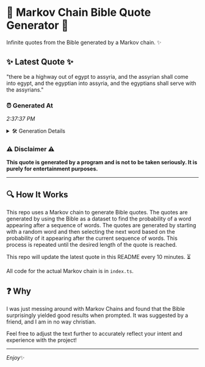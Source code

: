 # 📖 Markov Chain Bible Quote Generator 📖

Infinite quotes from the Bible generated by a Markov chain. ✨

## ✨ Latest Quote ✨
"there be a highway out of egypt to assyria, and the assyrian shall come into egypt, and the egyptian into assyria, and the egyptians shall serve with the assyrians."

### ⏰ Generated At
*2:37:37 PM*

<details>
    <summary>🛠️ Generation Details</summary>
    <p>
        <strong>🌱 Seed:</strong> there<br>
        <strong>🔄 Iterations:</strong> 28<br>
        <strong>📜 Context History:</strong><br>[ there ]: be<br>[ there, be ]: a<br>[ there, be, a ]: highway<br>[ there, be, a, highway ]: out<br>[ there, be, a, highway, out ]: of<br>[ there, be, a, highway, out, of ]: egypt<br>[ be, a, highway, out, of, egypt ]: to<br>[ a, highway, out, of, egypt, to ]: assyria,<br>[ highway, out, of, egypt, to, assyria, ]: and<br>[ out, of, egypt, to, assyria,, and ]: the<br>[ of, egypt, to, assyria,, and, the ]: assyrian<br>[ egypt, to, assyria,, and, the, assyrian ]: shall<br>[ to, assyria,, and, the, assyrian, shall ]: come<br>[ assyria,, and, the, assyrian, shall, come ]: into<br>[ and, the, assyrian, shall, come, into ]: egypt,<br>[ the, assyrian, shall, come, into, egypt, ]: and<br>[ assyrian, shall, come, into, egypt,, and ]: the<br>[ shall, come, into, egypt,, and, the ]: egyptian<br>[ come, into, egypt,, and, the, egyptian ]: into<br>[ into, egypt,, and, the, egyptian, into ]: assyria,<br>[ egypt,, and, the, egyptian, into, assyria, ]: and<br>[ and, the, egyptian, into, assyria,, and ]: the<br>[ the, egyptian, into, assyria,, and, the ]: egyptians<br>[ egyptian, into, assyria,, and, the, egyptians ]: shall<br>[ into, assyria,, and, the, egyptians, shall ]: serve<br>[ assyria,, and, the, egyptians, shall, serve ]: with<br>[ and, the, egyptians, shall, serve, with ]: the<br>[ the, egyptians, shall, serve, with, the ]: assyrians.<br>
    </p>
</details>

### ⚠️ Disclaimer ⚠️
**This quote is generated by a program and is not to be taken seriously. It is purely for entertainment purposes.**

---

## 🔍 How It Works

This repo uses a Markov chain to generate Bible quotes. The quotes are generated by using the Bible as a dataset to find the probability of a word appearing after a sequence of words. The quotes are generated by starting with a random word and then selecting the next word based on the probability of it appearing after the current sequence of words. This process is repeated until the desired length of the quote is reached.

This repo will update the latest quote in this README every 10 minutes. ⏳

All code for the actual Markov chain is in `index.ts`.

## ❓ Why

I was just messing around with Markov Chains and found that the Bible surprisingly yielded good results when prompted. 
It was suggested by a friend, and I am in no way christian.

Feel free to adjust the text further to accurately reflect your intent and experience with the project!

---

*Enjoy*✨
